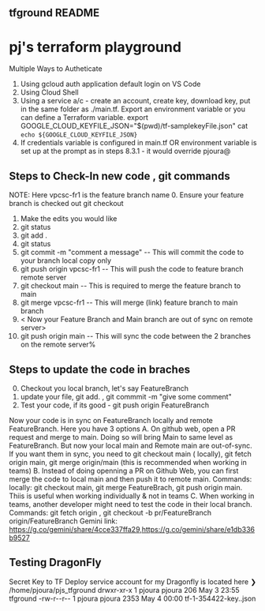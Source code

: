 ## tfground README
# pj's terraform playground

Multiple Ways to Autheticate 
1. Using gcloud auth application default login on VS Code
2. Using Cloud Shell 
3. Using a service a/c - create an account, create key, download key, put in the same folder as ./main.tf. Export an environment variable or you can define a Terraform variable. 
    export GOOGLE_CLOUD_KEYFILE_JSON="$(pwd)/tf-samplekeyFile.json"
    cat `echo ${GOOGLE_CLOUD_KEYFILE_JSON}`
4. If credentials variable is configured in main.tf OR environment variable is set up at the prompt as in steps 8.3.1 - it would override pjoura@

## Steps to Check-In new code , git commands
NOTE: Here vpcsc-fr1 is the feature branch name
0.  Ensure your feature branch is checked out git checkout <branch-name> 
1.  Make the edits you would like
2.  git status
3.  git add . 
4.  git status 
5.  git commit -m "comment a message" -- This will commit the code to your branch local copy only
6.  git push origin vpcsc-fr1 -- This will push the code to feature branch remote server
7.  git checkout main -- This is required to merge the feature branch to main
8.  git merge vpcsc-fr1 -- This will merge (link) feature branch to main branch
9.  < Now your Feature Branch and Main branch are out of sync on remote server>
10. git push origin main -- This will sync the code between the 2 branches on the remote server%  
## Steps to update the code in braches
0. Checkout you local branch, let's say FeatureBranch
1. update your file, git add. , git commmit -m "give some comment"
2. Test your code, if its good - git push origin FeatureBranch


Now your code is in sync on FeatureBranch locally and remote FeatureBranch. Here you have 3 options
A. On github web, open a PR request and merge to main. Doing so will bring Main to same level as FeatureBranch. But now your local main and Remote main are out-of-sync. If you want them in sync, you need to git checkout main ( locally), git fetch origin main, git merge origin/main (this is recommended when working in teams)
B. Instead of doing openning a PR on Github Web, you can first merge the code to local main and then push it to remote main. Commands: locally: git checkout main, git merge FeatureBrach, git push origin main. Thiis is useful when working individually & not in teams
C. When working in teams, another developer might need to test the code in their local branch.
 Commands: git fetch origin , git checkout -b pr/FeatureBranch origin/FeatureBranch
 Gemini link: https://g.co/gemini/share/4cce337ffa29,https://g.co/gemini/share/e1db336b9527
## Testing DragonFly ##
Secret Key to TF Deploy service account for my Dragonfly is located here
❯ /home/pjoura/pjs_tfground
drwxr-xr-x 1 pjoura pjoura  206 May  3 23:55 tfground
-rw-r--r-- 1 pjoura pjoura 2353 May  4 00:00 tf-1-354422-key..json
###
###
